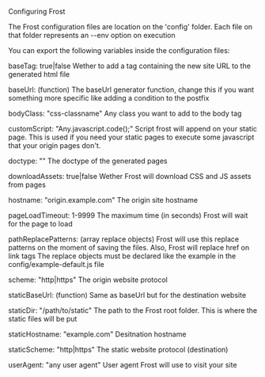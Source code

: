 Configuring Frost

The Frost configuration files are location on the 'config' folder. Each file on that folder represents an --env option on execution

You can export the following variables inside the configuration files:

  baseTag: true|false
    Wether to add a <base> tag containing the new site URL to the generated html file

  baseUrl: (function)
    The baseUrl generator function, change this if you want something more specific like adding a condition to the postfix

  bodyClass: "css-classname"
    Any class you want to add to the body tag

  customScript: "Any.javascript.code();"
    Script frost will append on your static page.
    This is used if you need your static pages to execute some javascript that your origin pages don't.

  doctype: "<!doctype html>"
    The doctype of the generated pages

  downloadAssets: true|false
    Wether Frost will download CSS and JS assets from pages

  hostname: "origin.example.com"
    The origin site hostname

  pageLoadTimeout: 1-9999
    The maximum time (in seconds) Frost will wait for the page to load

  pathReplacePatterns: (array replace objects)
    Frost will use this replace patterns on the moment of saving the files. Also, Frost will replace href on link tags
    The replace objects must be declared like the example in the config/example-default.js file

  scheme: "http|https"
    The origin website protocol

  staticBaseUrl: (function)
    Same as baseUrl but for the destination website

  staticDir: "/path/to/static"
    The path to the Frost root folder. This is where the static files will be put

  staticHostname: "example.com"
    Desitnation hostname

  staticScheme: "http|https"
    The static website protocol (destination)

  userAgent: "any user agent" 
    User agent Frost will use to visit your site

